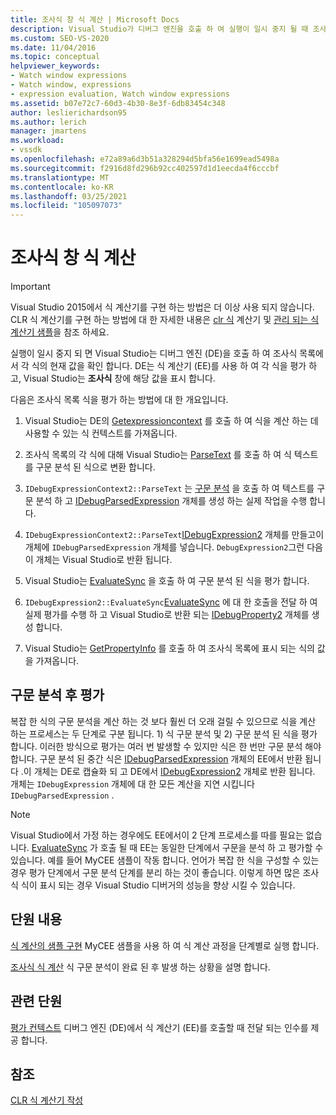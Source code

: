 ```yaml
---
title: 조사식 창 식 계산 | Microsoft Docs
description: Visual Studio가 디버그 엔진을 호출 하 여 실행이 일시 중지 될 때 조사식 목록에서 각 식의 현재 값을 확인 하는 방법에 대해 알아봅니다.
ms.custom: SEO-VS-2020
ms.date: 11/04/2016
ms.topic: conceptual
helpviewer_keywords:
- Watch window expressions
- Watch window, expressions
- expression evaluation, Watch window expressions
ms.assetid: b07e72c7-60d3-4b30-8e3f-6db83454c348
author: leslierichardson95
ms.author: lerich
manager: jmartens
ms.workload:
- vssdk
ms.openlocfilehash: e72a89a6d3b51a328294d5bfa56e1699ead5498a
ms.sourcegitcommit: f2916d8fd296b92cc402597d1d1eecda4f6cccbf
ms.translationtype: MT
ms.contentlocale: ko-KR
ms.lasthandoff: 03/25/2021
ms.locfileid: "105097073"
---
```

# <a name="evaluate-a-watch-window-expression"></a>조사식 창 식 계산
> [!IMPORTANT]
> Visual Studio 2015에서 식 계산기를 구현 하는 방법은 더 이상 사용 되지 않습니다. CLR 식 계산기를 구현 하는 방법에 대 한 자세한 내용은 [clr 식](https://github.com/Microsoft/ConcordExtensibilitySamples/wiki/CLR-Expression-Evaluators) 계산기 및 [관리 되는 식 계산기 샘플](https://github.com/Microsoft/ConcordExtensibilitySamples/wiki/Managed-Expression-Evaluator-Sample)을 참조 하세요.

 실행이 일시 중지 되 면 Visual Studio는 디버그 엔진 (DE)을 호출 하 여 조사식 목록에서 각 식의 현재 값을 확인 합니다. DE는 식 계산기 (EE)를 사용 하 여 각 식을 평가 하 고, Visual Studio는 **조사식** 창에 해당 값을 표시 합니다.

 다음은 조사식 목록 식을 평가 하는 방법에 대 한 개요입니다.

1. Visual Studio는 DE의 [Getexpressioncontext](../../extensibility/debugger/reference/idebugstackframe2-getexpressioncontext.md) 를 호출 하 여 식을 계산 하는 데 사용할 수 있는 식 컨텍스트를 가져옵니다.

2. 조사식 목록의 각 식에 대해 Visual Studio는 [ParseText](../../extensibility/debugger/reference/idebugexpressioncontext2-parsetext.md) 를 호출 하 여 식 텍스트를 구문 분석 된 식으로 변환 합니다.

3. `IDebugExpressionContext2::ParseText` 는 [구문 분석](../../extensibility/debugger/reference/idebugexpressionevaluator-parse.md) 을 호출 하 여 텍스트를 구문 분석 하 고 [IDebugParsedExpression](../../extensibility/debugger/reference/idebugparsedexpression.md) 개체를 생성 하는 실제 작업을 수행 합니다.

4. `IDebugExpressionContext2::ParseText`[IDebugExpression2](../../extensibility/debugger/reference/idebugexpression2.md) 개체를 만들고이 개체에 `IDebugParsedExpression` 개체를 넣습니다. `DebugExpression2`그런 다음이 개체는 Visual Studio로 반환 됩니다.

5. Visual Studio는 [EvaluateSync](../../extensibility/debugger/reference/idebugexpression2-evaluatesync.md) 을 호출 하 여 구문 분석 된 식을 평가 합니다.

6. `IDebugExpression2::EvaluateSync`[EvaluateSync](../../extensibility/debugger/reference/idebugparsedexpression-evaluatesync.md) 에 대 한 호출을 전달 하 여 실제 평가를 수행 하 고 Visual Studio로 반환 되는 [IDebugProperty2](../../extensibility/debugger/reference/idebugproperty2.md) 개체를 생성 합니다.

7. Visual Studio는 [GetPropertyInfo](../../extensibility/debugger/reference/idebugproperty2-getpropertyinfo.md) 를 호출 하 여 조사식 목록에 표시 되는 식의 값을 가져옵니다.

## <a name="parse-then-evaluate"></a>구문 분석 후 평가
 복잡 한 식의 구문 분석을 계산 하는 것 보다 훨씬 더 오래 걸릴 수 있으므로 식을 계산 하는 프로세스는 두 단계로 구분 됩니다. 1) 식 구문 분석 및 2) 구문 분석 된 식을 평가 합니다. 이러한 방식으로 평가는 여러 번 발생할 수 있지만 식은 한 번만 구문 분석 해야 합니다. 구문 분석 된 중간 식은 [IDebugParsedExpression](../../extensibility/debugger/reference/idebugparsedexpression.md) 개체의 EE에서 반환 됩니다 .이 개체는 DE로 캡슐화 되 고 DE에서 [IDebugExpression2](../../extensibility/debugger/reference/idebugexpression2.md) 개체로 반환 됩니다. 개체는 `IDebugExpression` 개체에 대 한 모든 계산을 지연 시킵니다 `IDebugParsedExpression` .

> [!NOTE]
> Visual Studio에서 가정 하는 경우에도 EE에서이 2 단계 프로세스를 따를 필요는 없습니다. [EvaluateSync](../../extensibility/debugger/reference/idebugparsedexpression-evaluatesync.md) 가 호출 될 때 EE는 동일한 단계에서 구문을 분석 하 고 평가할 수 있습니다. 예를 들어 MyCEE 샘플이 작동 합니다. 언어가 복잡 한 식을 구성할 수 있는 경우 평가 단계에서 구문 분석 단계를 분리 하는 것이 좋습니다. 이렇게 하면 많은 조사식 식이 표시 되는 경우 Visual Studio 디버거의 성능을 향상 시킬 수 있습니다.

## <a name="in-this-section"></a>단원 내용
 [식 계산의 샘플 구현](../../extensibility/debugger/sample-implementation-of-expression-evaluation.md) MyCEE 샘플을 사용 하 여 식 계산 과정을 단계별로 실행 합니다.

 [조사식 식 계산](../../extensibility/debugger/evaluating-a-watch-expression.md) 식 구문 분석이 완료 된 후 발생 하는 상황을 설명 합니다.

## <a name="related-sections"></a>관련 단원
 [평가 컨텍스트](../../extensibility/debugger/evaluation-context.md) 디버그 엔진 (DE)에서 식 계산기 (EE)를 호출할 때 전달 되는 인수를 제공 합니다.

## <a name="see-also"></a>참조
 [CLR 식 계산기 작성](../../extensibility/debugger/writing-a-common-language-runtime-expression-evaluator.md)
